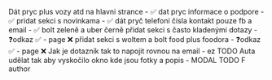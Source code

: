Dát pryc plus vozy atd na hlavni strance - ✅
dat pryc informace o podpore - ✅
pridat sekci s novinkama - ✅
dát pryč telefoní čísla kontakt pouze fb a email - ✅
bolt zeleně a uber černě
přidat sekci s často kladenými dotazy - ❓odkaz ✅ - page ❌
přidat sekci s woltem a bolt food plus foodora - ❓odkaz ✅ - page ❌
Jak je dotazník tak to napojit rovnou na email - ez TODO
Auta udělat tak aby vyskočilo okno kde jsou fotky a popis - MODAL TODO
F author
